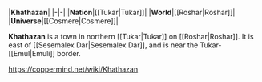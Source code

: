 |**Khathazan**|
|-|-|
|**Nation**|[[Tukar\|Tukar]]|
|**World**|[[Roshar\|Roshar]]|
|**Universe**|[[Cosmere\|Cosmere]]|

**Khathazan** is a town in northern [[Tukar\|Tukar]] on [[Roshar\|Roshar]]. It is east of [[Sesemalex Dar\|Sesemalex Dar]], and is near the Tukar-[[Emul\|Emuli]] border.



https://coppermind.net/wiki/Khathazan